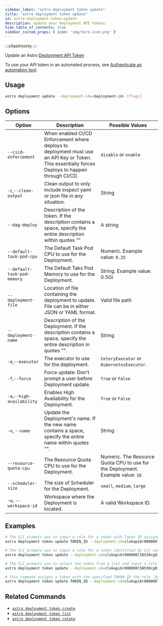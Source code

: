 ```yaml
---
sidebar_label: "astro deployment token update"
title: "astro deployment token update"
id: astro-deployment-token-update
description: Update your Deployment API tokens.
hide_table_of_contents: true
sidebar_custom_props: { icon: 'img/term-icon.png' }
---
```


:::cliastroonly
:::

Update an Astro [Deployment API Token](deployment-api-tokens.md)

To use your API token in an automated process, see [Authenticate an automation tool](automation-authentication.md).

## Usage

```sh
astro deployment update --deployment-id=<deployment-id> [flags]
```

## Options

| Option                         | Description                                                                            | Possible Values                                                                |
| ------------------------------ | -------------------------------------------------------------------------------------- | ------------------------------------------------------------------------------ |
|`--cicd-enforcement`           |    When enabled CI/CD Enforcement where deploys to deployment must use an API Key or Token. This essentially forces Deploys to happen through CI/CD.                                                | `disable` or `enable` |
| `-c`,`--clean-output`           |    Clean output to only include inspect yaml or json file in any situation.                                                | String |
|`--dag-deploy`           |    Description of the token. If the description contains a space, specify the entire description within quotes ""                                                | A string |
| `--default-task-pod-cpu`           |    The Default Task Pod CPU to use for the Deployment.                                                 | Numeric. Example value: `0.25` |
| `--default-task-pod-memory` | The Default Taks Pod Memory to use for the Deployment. | String. Example value: 0.5Gi |
| `--deployment-file` | Location of file containing the deployment to update. File can be in either JSON or YAML format. | Valid file path |
| `--deployment-name` | Description of the Deployment. If the description contains a space, specify the entire description in quotes "". | String |
| `-e`,`--executor`           |    The executor to use for the deployment.                                               | `CeleryExecutor` or `KubernetesExecutor`. |
| `-f`,`--force`           |    Force update: Don't prompt a user before Deployment update.                                                | `True` or `False` |
| `-a`,`--high-availability`           |    Enables High Availability for the Deployment.                                                | `True` or `False` |
| `-n`, `--name` | Update the Deployment's name. If the new name contains a space, specify the entire name within quotes "". | String |
| `--resource-quota-cpu` | The Resource Quota CPU to use for the Deployment. | Numeric. The Resource Quota CPU to use for the Deployment. Example value: `10`. |
| `--scheduler-size` | The size of Scheduler for the Deployment. | `small`, `medium`, `large` |
| `-w`, `--workspace-id` | Workspace where the Deployment is located. | A valid Workspace ID. |

## Examples

```bash
# The CLI prompts you to input a role for a token with Token ID assigned to a specific Deployment
astro deployment token update TOKEN_ID --deployment-id=clukapi6r000008l58530cg8i

# The CLI prompts you to input a role for a token identified by its name
astro deployment token update --deployment-id=clukapi6r000008l58530cg8i -name=TOKEN_NAME

# The CLI prompts you to select the token from a list and input a role
astro deployment token update --deployment-id=clukapi6r000008l58530cg8i

# This command assigns a token with the specified TOKEN_ID the role `Deployment Admin` to a Deployment with the following ID.
astro deployment token update TOKEN_ID --deployment-id=clukapi6r000008l58530cg8i --role=DEPLOYMENT_ADMIN
```

## Related Commands

- [`astro deployment token create`](cli/astro-deployment-create.md)
- [`astro deployment token list`](cli/astro-deployment-token-list.md)
- [`astro deployment token rotate`](cli/astro-deployment-token-rotate.md)
